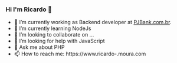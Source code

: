 ### Hi I'm Ricardo 👋


- 🔭 I’m currently working as Backend developer at [PJBank.com.br](https://pjbank.com.br/).
- 🌱 I’m currently learning NodeJs
- 👯 I’m looking to collaborate on ...
- 🤔 I’m looking for help with JavaScript
- 💬 Ask me about PHP 
- 📫 How to reach me: https://www.ricardo-.moura.com
